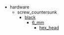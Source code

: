 * hardware
  * screw_countersunk
    * [black](hardware/screw_countersunk/black)
      * [6_mm](hardware/screw_countersunk/black/6_mm)
        * [hex_head](hex_head)
